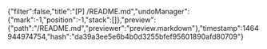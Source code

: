 {"filter":false,"title":"[P] /README.md","undoManager":{"mark":-1,"position":-1,"stack":[]},"preview":{"path":"/README.md","previewer":"preview.markdown"},"timestamp":1464944974754,"hash":"da39a3ee5e6b4b0d3255bfef95601890afd80709"}